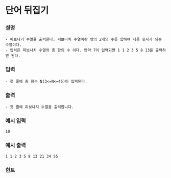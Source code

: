 # 단어 뒤집기

### **설명**
    - 피보나키 수열을 출력한다. 피보나치 수열이란 앞의 2개의 수를 합하여 다음 숫자가 되는 수열이다.
    - 입력은 피보나치 수열의 총 항의 수 이다. 만약 7이 입력되면 1 1 2 3 5 8 13을 출력하면 된다.
    
### **입력**
    - 첫 줄에 총 항수 N(3<=N<=45)이 입력된다.

### **출력**
    - 첫 줄에 피보나치 수열을 출력합니다.


### 예시 입력
    10

### 예시 출력
    1 1 2 3 5 8 13 21 34 55

### 힌트
